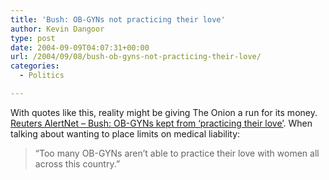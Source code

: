 ```yaml
---
title: 'Bush: OB-GYNs not practicing their love'
author: Kevin Dangoor
type: post
date: 2004-09-09T04:07:31+00:00
url: /2004/09/08/bush-ob-gyns-not-practicing-their-love/
categories:
  - Politics

---
```

With quotes like this, reality might be giving The Onion a run for its money. [Reuters AlertNet &#8211; Bush: OB-GYNs kept from &#8216;practicing their love&#8217;][1]. When talking about wanting to place limits on medical liability:

> &#8220;Too many OB-GYNs aren&#8217;t able to practice their love with women all across this country.&#8221;

 [1]: http://www.alertnet.org/thenews/newsdesk/N06540712.htm "Reuters AlertNet - Bush: OB-GYNs kept from 'practicing their love'"